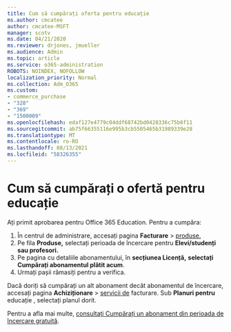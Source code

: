 ```yaml
---
title: Cum să cumpărați oferta pentru educație
ms.author: cmcatee
author: cmcatee-MSFT
manager: scotv
ms.date: 04/21/2020
ms.reviewer: drjones, jmueller
ms.audience: Admin
ms.topic: article
ms.service: o365-administration
ROBOTS: NOINDEX, NOFOLLOW
localization_priority: Normal
ms.collection: Adm_O365
ms.custom:
- commerce_purchase
- "328"
- "369"
- "1500009"
ms.openlocfilehash: edaf127e4779c04ddf68742bd0428336c75b6f11
ms.sourcegitcommit: ab75f66355116e995b3cb5505465b31989339e28
ms.translationtype: MT
ms.contentlocale: ro-RO
ms.lasthandoff: 08/13/2021
ms.locfileid: "58326355"
---
```

# <a name="how-to-purchase-an-education-offer"></a>Cum să cumpărați o ofertă pentru educație

Ați primit aprobarea pentru Office 365 Education. Pentru a cumpăra:
  
1. În centrul de administrare, accesați pagina **Facturare** \> [produse.](https://go.microsoft.com/fwlink/p/?linkid=842054)
2. Pe fila **Produse,** selectați perioada de încercare pentru **Elevi/studenți sau profesori.**
3. Pe pagina cu detaliile abonamentului, în **secțiunea Licență,** **selectați Cumpărați abonamentul plătit acum**.
4. Urmați pașii rămasiți pentru a verifica.

Dacă doriți să cumpărați un alt abonament decât abonamentul de încercare, accesați pagina **Achiziționare** \> [servicii de](https://go.microsoft.com/fwlink/p/?linkid=868433) facturare. Sub **Planuri pentru** educație , selectați planul dorit.

Pentru a afla mai multe, [consultați Cumpărați un abonament din perioada de încercare gratuită](https://docs.microsoft.com/microsoft-365/commerce/try-or-buy-microsoft-365#buy-a-subscription-from-your-free-trial).